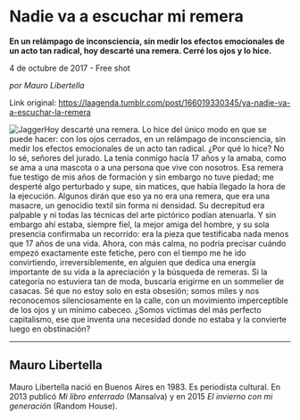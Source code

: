# Nadie va a escuchar mi remera

**En un relámpago de inconsciencia, sin medir los efectos emocionales de un acto tan radical, hoy descarté una remera. Cerré  los ojos y lo hice.**

4 de octubre de 2017 - Free shot

_por Mauro Libertella_

Link original: https://laagenda.tumblr.com/post/166019330345/ya-nadie-va-a-escuchar-la-remera

![Jagger](https://64.media.tumblr.com/d874d3637d1d90c7a7b9395510e5dc89/tumblr_inline_pjztxtkQId1t6q87u_500.png)Hoy descarté una remera. Lo hice del único modo en que se puede hacer: con los ojos cerrados, en un relámpago de inconsciencia, sin medir los efectos emocionales de un acto tan radical. ¿Por qué lo hice? No lo sé, señores del jurado. La tenía conmigo hacía 17 años y la amaba, como se ama a una mascota o a una persona que vive con nosotros. Esa remera fue testigo de mis años de formación y sin embargo no tuve piedad; me desperté algo perturbado y supe, sin matices, que había llegado la hora de la ejecución. Algunos dirán que eso ya no era una remera, que era una masacre, un genocidio textil sin forma ni densidad. Su decrepitud era palpable y ni todas las técnicas del arte pictórico podían atenuarla. Y sin embargo ahí estaba, siempre fiel, la mejor amiga del hombre, y su sola presencia confirmaba un recorrido: era la pieza que testificaba nada menos que 17 años de una vida. Ahora, con más calma, no podría precisar cuándo empezó exactamente este fetiche, pero con el tiempo me he ido convirtiendo, irreversiblemente, en alguien que dedica una energía importante de su vida a la apreciación y la búsqueda de remeras. Si la categoría no estuviera tan de moda, buscaría erigirme en un sommelier de casacas. Sé que no estoy solo en esta obsesión; somos miles y nos reconocemos silenciosamente en la calle, con un movimiento imperceptible de los ojos y un mínimo cabeceo. ¿Somos víctimas del más perfecto capitalismo, ese que inventa una necesidad donde no estaba y la convierte luego en obstinación? 

  


---

Mauro Libertella
----------------


 Mauro Libertella nació en Buenos Aires en 1983. Es periodista cultural. En 2013 publicó *Mi libro enterrado* (Mansalva) y en 2015 *El invierno con mi generación* (Random House).

